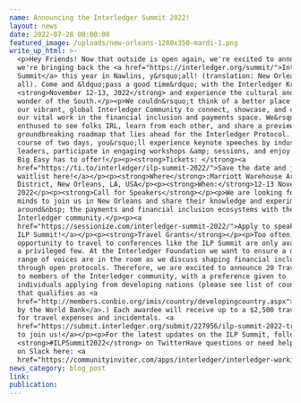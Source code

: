 ```yaml
---
name: Announcing the Interledger Summit 2022!
layout: news
date: 2022-07-28 00:00:00
featured_image: /uploads/new-orleans-1280x350-mardi-1.png
write_up_html: >-
  <p>Hey Friends! Now that outside is open again, we're excited to announce
  we're bringing back the <a href="https://interledger.org/summit/">Interledger
  Summit</a> this year in Nawlins, y&rsquo;all! (translation: New Orleans, you
  all). Come and &ldquo;pass a good time&rdquo; with the Interledger Krewe on
  <strong>November 12-13, 2022</strong> and experience the cultural and culinary
  wonder of the South.</p><p>We couldn&rsquo;t think of a better place to host
  our vibrant, global Interledger Community to connect, showcase, and celebrate
  our vital work in the financial inclusion and payments space. We&rsquo;re
  enthused to see folks IRL, learn from each other, and share a preview of the
  groundbreaking roadmap that lies ahead for the Interledger Protocol. Over the
  course of two days, you&rsquo;ll experience keynote speeches by industry
  leaders, participate in engaging workshops &amp; sessions, and enjoy all The
  Big Easy has to offer!</p><p><strong>Tickets: </strong><a
  href="https://ti.to/interledger/ilp-summit-2022/">Save the date and join the
  waitlist here!</a></p><p><strong>Where</strong>:Marriott Warehouse Arts
  District, New Orleans, LA, USA</p><p><strong>When:</strong>12-13 November
  2022</p><p><strong>Call for Speakers</strong></p><p>We are looking for curious
  minds to join us in New Orleans and share their knowledge and experiments
  around&nbsp; the payments and financial inclusion ecosystems with the broader
  Interledger community.</p><p><a
  href="https://sessionize.com/interledger-summit-2022/">Apply to speak at the
  ILP Summit!</a></p><p><strong>Travel Grants</strong></p><p>Too often, the
  opportunity to travel to conferences like the ILP Summit are only available to
  a privileged few. At the Interledger Foundation we want to ensure a diverse
  range of voices are in the room as we discuss shaping financial inclusion
  through open protocols. Therefore, we are excited to announce 20 Travel Grants
  to members of the Interledger community, with a preference given to
  individuals applying from developing nations (please see list of countries
  that qualifies as <a
  href="http://members.conbio.org/imis/country/developingcountry.aspx">Developing
  by the World Bank</a>.) Each awardee will receive up to a $2,500 travel award
  for travel expenses and incidentals. <a
  href="https://submit.interledger.org/submit/227956/ilp-summit-2022-travel-grant">Apply
  to join us!</a></p><p>For the latest updates on the ILP Summit, follow
  <strong>#ILPSummit2022</strong> on TwitterHave questions or need help? Join us
  on Slack here: <a
  href="https://communityinviter.com/apps/interledger/interledger-working-groups-slack">https://communityinviter.com/apps/interledger/interledger-working-groups-slack</a>&nbsp;</p>
news_category: blog_post
link:
publication:
---
```


